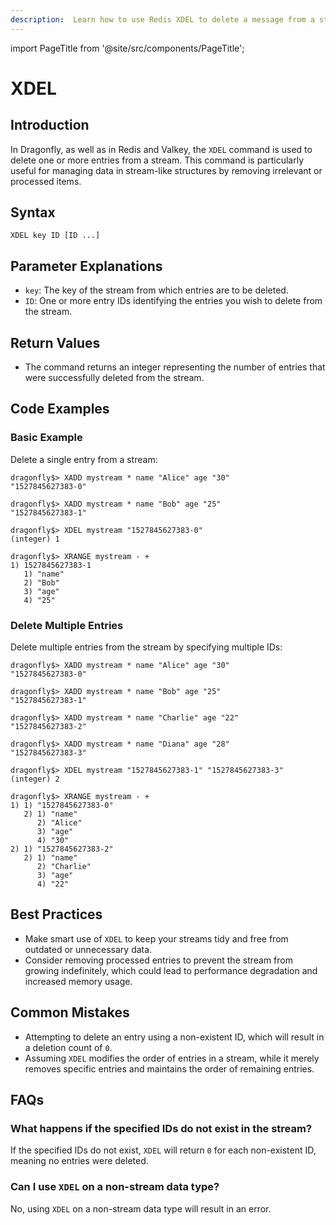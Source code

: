 ```yaml
---
description:  Learn how to use Redis XDEL to delete a message from a stream.
---
```


import PageTitle from '@site/src/components/PageTitle';

# XDEL

<PageTitle title="Redis XDEL Command (Documentation) | Dragonfly" />

## Introduction

In Dragonfly, as well as in Redis and Valkey, the `XDEL` command is used to delete one or more entries from a stream.
This command is particularly useful for managing data in stream-like structures by removing irrelevant or processed items.

## Syntax

```shell
XDEL key ID [ID ...]
```

## Parameter Explanations

- `key`: The key of the stream from which entries are to be deleted.
- `ID`: One or more entry IDs identifying the entries you wish to delete from the stream.

## Return Values

- The command returns an integer representing the number of entries that were successfully deleted from the stream.

## Code Examples

### Basic Example

Delete a single entry from a stream:

```shell
dragonfly$> XADD mystream * name "Alice" age "30"
"1527845627383-0"

dragonfly$> XADD mystream * name "Bob" age "25"
"1527845627383-1"

dragonfly$> XDEL mystream "1527845627383-0"
(integer) 1

dragonfly$> XRANGE mystream - +
1) 1527845627383-1
   1) "name"
   2) "Bob"
   3) "age"
   4) "25"
```

### Delete Multiple Entries

Delete multiple entries from the stream by specifying multiple IDs:

```shell
dragonfly$> XADD mystream * name "Alice" age "30"
"1527845627383-0"

dragonfly$> XADD mystream * name "Bob" age "25"
"1527845627383-1"

dragonfly$> XADD mystream * name "Charlie" age "22"
"1527845627383-2"

dragonfly$> XADD mystream * name "Diana" age "28"
"1527845627383-3"

dragonfly$> XDEL mystream "1527845627383-1" "1527845627383-3"
(integer) 2

dragonfly$> XRANGE mystream - +
1) 1) "1527845627383-0"
   2) 1) "name"
      2) "Alice"
      3) "age"
      4) "30"
2) 1) "1527845627383-2"
   2) 1) "name"
      2) "Charlie"
      3) "age"
      4) "22"
```

## Best Practices

- Make smart use of `XDEL` to keep your streams tidy and free from outdated or unnecessary data.
- Consider removing processed entries to prevent the stream from growing indefinitely, which could lead to performance degradation and increased memory usage.

## Common Mistakes

- Attempting to delete an entry using a non-existent ID, which will result in a deletion count of `0`.
- Assuming `XDEL` modifies the order of entries in a stream, while it merely removes specific entries and maintains the order of remaining entries.

## FAQs

### What happens if the specified IDs do not exist in the stream?

If the specified IDs do not exist, `XDEL` will return `0` for each non-existent ID, meaning no entries were deleted.

### Can I use `XDEL` on a non-stream data type?

No, using `XDEL` on a non-stream data type will result in an error.
